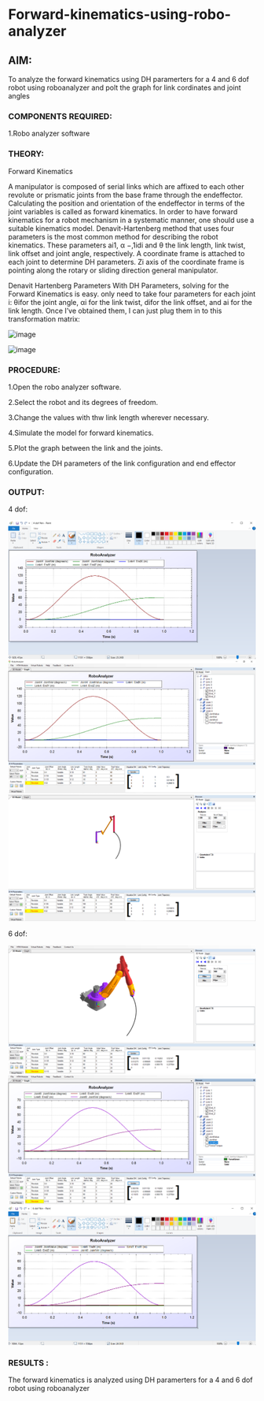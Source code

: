 # Forward-kinematics-using-robo-analyzer

## AIM: 
To analyze the forward kinematics using DH paramerters for a 4 and 6 dof robot using roboanalyzer and polt the graph for link cordinates and joint angles
### COMPONENTS REQUIRED:
1.Robo analyzer software  


### THEORY: 
  
Forward Kinematics

A manipulator is composed of serial links which are affixed to each other revolute or prismatic joints from the base frame through the endeffector. 
Calculating the position and orientation of the endeffector in terms of the joint variables is called as forward kinematics. 
In order to have forward kinematics for a robot mechanism in a systematic manner, one should use a suitable kinematics model. 
Denavit-Hartenberg method that uses four parameters is the most common method for describing the robot kinematics. 
These parameters ai1, α −,1idi and θ the link length, link twist, link offset and joint angle, respectively. 
A coordinate frame is attached to each joint to determine DH parameters. Zi axis of the coordinate frame is pointing along the rotary or sliding direction general manipulator.

Denavit Hartenberg Parameters
With DH Parameters, solving for the Forward Kinematics is easy.  only need to take four parameters for each joint 
i: θifor the joint angle, 
αi for the link twist, 
difor the link offset, and 
ai for the link length. Once I’ve obtained them, I can just plug them in to this transformation matrix:


![image](https://user-images.githubusercontent.com/36288975/170172719-ed7befc9-2894-4344-bfd5-be831bb05308.png)

 ![image](https://user-images.githubusercontent.com/36288975/170172766-b8aeb788-7fd7-4de7-b340-f04656707ebd.png)

 

### PROCEDURE:
1.Open the robo analyzer software.

2.Select the robot and its degrees of freedom.

3.Change the values with thw link length wherever necessary.

4.Simulate the model for forward kinematics.

5.Plot the graph between the link and the joints.

6.Update the DH parameters of the link configuration and end effector configuration.





### OUTPUT:

  4 dof:

![output](./fkin%20dof4.PNG) 
![output](./4%20dof%20graph%201.PNG)
![output](./4%20dof%20fkin1.PNG)

  6 dof:

![output](./6%20dof%20fkin.PNG)
![output](./6%20dof%20graph.PNG)
![output](./fkin%20dof%206.PNG)
 
 ### RESULTS :
  The forward kinematics is analyzed using DH paramerters for a 4 and 6 dof robot using roboanalyzer  
